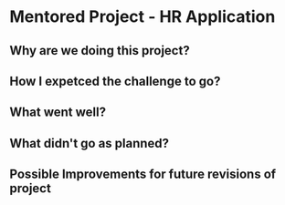 # Mentored Project - HR Application
## Why are we doing this project?

## How I expetced the challenge to go?

## What went well?

## What didn't go as planned?

## Possible Improvements for future revisions of project